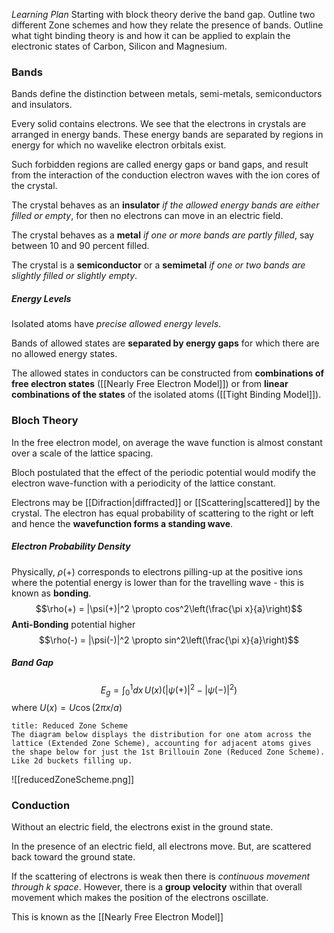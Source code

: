 *Learning Plan*
Starting with block theory derive the band gap. 
Outline two different Zone schemes and how they relate the presence of bands. 
Outline what tight binding theory is and how it can be applied to explain the electronic states of Carbon, Silicon and Magnesium.

### Bands
Bands define the distinction between metals, semi-metals, semiconductors and insulators.

Every solid contains electrons. We see that the electrons in crystals are arranged in energy bands.
These energy bands are separated by regions in energy for which no wavelike electron orbitals exist.

Such forbidden regions are called energy gaps or band gaps, and result from the interaction of the conduction electron waves with the ion cores of the crystal.

The crystal behaves as an **insulator** *if the allowed energy bands are either filled or empty*, for then no electrons can move in an electric field.

The crystal behaves as a **metal** *if one or more bands are partly filled*, say between 10 and 90 percent filled. 

The crystal is a **semiconductor** or a **semimetal** *if one or two bands are slightly filled or slightly empty*.

##### Energy Levels
Isolated atoms have *precise allowed energy levels*.

Bands of allowed states are **separated by energy gaps** for which there are no allowed energy states.

The allowed states in conductors can be constructed from **combinations of free electron states** ([[Nearly Free Electron Model]]) or from **linear combinations of the states** of the isolated atoms ([[Tight Binding Model]]).

### Bloch Theory
In the free electron model, on average the wave function is almost constant over a scale of the lattice spacing.

Bloch postulated that the effect of the periodic potential would modify the electron wave-function with a periodicity of the lattice constant.

Electrons may be [[Difraction|diffracted]] or [[Scattering|scattered]] by the crystal. The electron has equal probability of scattering to the right or left and hence the **wavefunction forms a standing wave**.

##### Electron Probability Density
Physically, $\rho(+)$ corresponds to electrons pilling-up at the positive ions where the potential energy is lower than for the travelling wave - this is known as **bonding**.
$$\rho(+) = |\psi(+)|^2 \propto cos^2\left(\frac{\pi x}{a}\right)$$
**Anti-Bonding** potential higher
$$\rho(-) = |\psi(-)|^2 \propto sin^2\left(\frac{\pi x}{a}\right)$$
##### Band Gap
$$E_g = \int_0^1 dx \,U(x)\left(|\psi(+)|^2 - |\psi(-)|^2\right)$$ where $U(x) = U\cos{(2\pi x / a)}$

```ad-note
title: Reduced Zone Scheme
The diagram below displays the distribution for one atom across the lattice (Extended Zone Scheme), accounting for adjacent atoms gives the shape below for just the 1st Brillouin Zone (Reduced Zone Scheme).
Like 2d buckets filling up.
```
![[reducedZoneScheme.png]]
### Conduction
Without an electric field, the electrons exist in the ground state.

In the presence of an electric field, all electrons move. But, are scattered back toward the ground state.

If the scattering of electrons is weak then there is *continuous movement through k space*. However, there is a **group velocity** within that overall movement which makes the position of the electrons oscillate.

This is known as the [[Nearly Free Electron Model]]